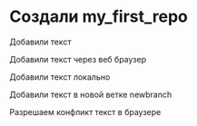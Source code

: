 ﻿# Создали my_first_repo

Добавили текст  

Добавили текст через веб браузер


Добавили текст локально

Добавили текст в новой ветке newbranch 


Разрешаем конфликт текст в браузере

